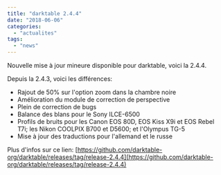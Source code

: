 ```yaml
---
title: "darktable 2.4.4"
date: "2018-06-06"
categories: 
  - "actualites"
tags: 
  - "news"
---
```


Nouvelle mise à jour mineure disponible pour darktable, voici la 2.4.4.

Depuis la 2.4.3, voici les différences:

- Rajout de 50% sur l'option zoom dans la chambre noire
- Amélioration du module de correction de perspective
- Plein de correction de bugs
- Balance des blans pour le Sony ILCE-6500
- Profils de bruits pour les Canon EOS 80D, EOS Kiss X9i et EOS Rebel T7i; les Nikon COOLPIX B700 et D5600; et l'Olympus TG-5
- Mise à jour des traductions pour l'allemand et le russe

Plus d'infos sur ce lien: [https://github.com/darktable-org/darktable/releases/tag/release-2.4.4](https://github.com/darktable-org/darktable/releases/tag/release-2.4.4)
